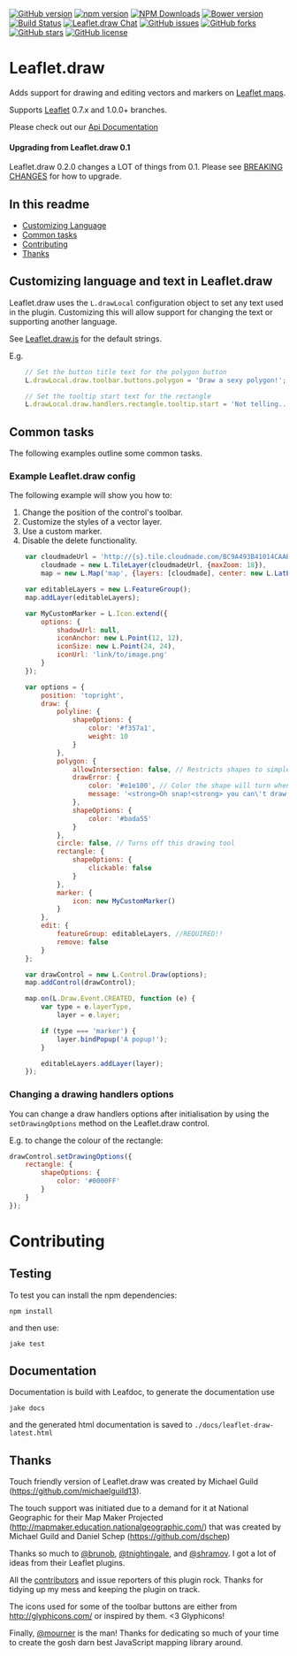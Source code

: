 [![GitHub version](https://badge.fury.io/gh/Leaflet%2Fleaflet.draw.svg)](https://badge.fury.io/gh/Leaflet%2Fleaflet.draw)
[![npm version](https://badge.fury.io/js/leaflet-draw.svg)](https://badge.fury.io/js/leaflet-draw)
[![NPM Downloads](https://img.shields.io/npm/dt/leaflet-draw.svg)](https://www.npmjs.com/package/leaflet-draw)
[![Bower version](https://badge.fury.io/bo/leaflet.draw.svg)](https://badge.fury.io/bo/leaflet.draw)
[![Build Status](https://travis-ci.org/Leaflet/Leaflet.draw.svg?branch=master)](https://travis-ci.org/Leaflet/Leaflet.draw)
[![Leaflet.draw Chat](https://badges.gitter.im/Leaflet/Leaflet.draw.svg)](https://gitter.im/Leaflet/Leaflet.draw?utm_source=badge&utm_medium=badge&utm_campaign=pr-badge&utm_content=badge)
[![GitHub issues](https://img.shields.io/github/issues/Leaflet/Leaflet.draw.svg)](https://github.com/Leaflet/Leaflet.draw/issues)
[![GitHub forks](https://img.shields.io/github/forks/Leaflet/Leaflet.draw.svg)](https://github.com/Leaflet/Leaflet.draw/network)
[![GitHub stars](https://img.shields.io/github/stars/Leaflet/Leaflet.draw.svg)](https://github.com/Leaflet/Leaflet.draw/stargazers)
[![GitHub license](https://img.shields.io/badge/license-MIT-blue.svg)](https://raw.githubusercontent.com/Leaflet/Leaflet.draw/master/MIT-LICENSE.md)

# Leaflet.draw
Adds support for drawing and editing vectors and markers on [Leaflet maps](https://github.com/Leaflet/Leaflet).

Supports [Leaflet](https://github.com/Leaflet/Leaflet/releases) 0.7.x and 1.0.0+ branches.

Please check out our [Api Documentation](https://leaflet.github.io/Leaflet.draw/docs/leaflet-draw-latest.html)

#### Upgrading from Leaflet.draw 0.1

Leaflet.draw 0.2.0 changes a LOT of things from 0.1. Please see [BREAKING CHANGES](https://github.com/Leaflet/Leaflet.draw/blob/master/BREAKINGCHANGES.md) for how to upgrade.

## In this readme

- [Customizing Language](#customlanguage)
- [Common tasks](#commontasks)
- [Contributing](#contributing)
- [Thanks](#thanks)

## Customizing language and text in Leaflet.draw

Leaflet.draw uses the `L.drawLocal` configuration object to set any text used in the plugin. Customizing this will allow support for changing the text or supporting another language.

See [Leaflet.draw.js](https://github.com/Leaflet/Leaflet.draw/blob/master/src/Leaflet.draw.js) for the default strings.

E.g.

```js
    // Set the button title text for the polygon button
    L.drawLocal.draw.toolbar.buttons.polygon = 'Draw a sexy polygon!';

    // Set the tooltip start text for the rectangle
    L.drawLocal.draw.handlers.rectangle.tooltip.start = 'Not telling...';
```

## Common tasks

The following examples outline some common tasks.

### Example Leaflet.draw config

The following example will show you how to:

1. Change the position of the control's toolbar.
2. Customize the styles of a vector layer.
3. Use a custom marker.
4. Disable the delete functionality.

```js
    var cloudmadeUrl = 'http://{s}.tile.cloudmade.com/BC9A493B41014CAABB98F0471D759707/997/256/{z}/{x}/{y}.png',
        cloudmade = new L.TileLayer(cloudmadeUrl, {maxZoom: 18}),
        map = new L.Map('map', {layers: [cloudmade], center: new L.LatLng(-37.7772, 175.2756), zoom: 15 });

    var editableLayers = new L.FeatureGroup();
    map.addLayer(editableLayers);

    var MyCustomMarker = L.Icon.extend({
        options: {
            shadowUrl: null,
            iconAnchor: new L.Point(12, 12),
            iconSize: new L.Point(24, 24),
            iconUrl: 'link/to/image.png'
        }
    });

    var options = {
        position: 'topright',
        draw: {
            polyline: {
                shapeOptions: {
                    color: '#f357a1',
                    weight: 10
                }
            },
            polygon: {
                allowIntersection: false, // Restricts shapes to simple polygons
                drawError: {
                    color: '#e1e100', // Color the shape will turn when intersects
                    message: '<strong>Oh snap!<strong> you can\'t draw that!' // Message that will show when intersect
                },
                shapeOptions: {
                    color: '#bada55'
                }
            },
            circle: false, // Turns off this drawing tool
            rectangle: {
                shapeOptions: {
                    clickable: false
                }
            },
            marker: {
                icon: new MyCustomMarker()
            }
        },
        edit: {
            featureGroup: editableLayers, //REQUIRED!!
            remove: false
        }
    };

    var drawControl = new L.Control.Draw(options);
    map.addControl(drawControl);

    map.on(L.Draw.Event.CREATED, function (e) {
        var type = e.layerType,
            layer = e.layer;

        if (type === 'marker') {
            layer.bindPopup('A popup!');
        }

        editableLayers.addLayer(layer);
    });
```

### Changing a drawing handlers options

You can change a draw handlers options after initialisation by using the `setDrawingOptions` method on the Leaflet.draw control.

E.g. to change the colour of the rectangle:

```js
drawControl.setDrawingOptions({
    rectangle: {
    	shapeOptions: {
        	color: '#0000FF'
        }
    }
});
```

# Contributing

## Testing

To test you can install the npm dependencies:

    npm install

and then use:

    jake test

## Documentation

Documentation is build with Leafdoc, to generate the documentation use

    jake docs

and the generated html documentation is saved to `./docs/leaflet-draw-latest.html`

## Thanks

Touch friendly version of Leaflet.draw was created by Michael Guild (https://github.com/michaelguild13).

The touch support was initiated due to a demand for it at National Geographic for their Map Maker Projected (http://mapmaker.education.nationalgeographic.com/) that was created by Michael Guild and Daniel Schep (https://github.com/dschep)

Thanks so much to [@brunob](https://github.com/brunob), [@tnightingale](https://github.com/tnightingale), and [@shramov](https://github.com/shramov). I got a lot of ideas from their Leaflet plugins.

All the [contributors](https://github.com/Leaflet/Leaflet.draw/graphs/contributors) and issue reporters of this plugin rock. Thanks for tidying up my mess and keeping the plugin on track.

The icons used for some of the toolbar buttons are either from http://glyphicons.com/ or inspired by them. <3 Glyphicons!

Finally, [@mourner](https://github.com/mourner) is the man! Thanks for dedicating so much of your time to create the gosh darn best JavaScript mapping library around.
